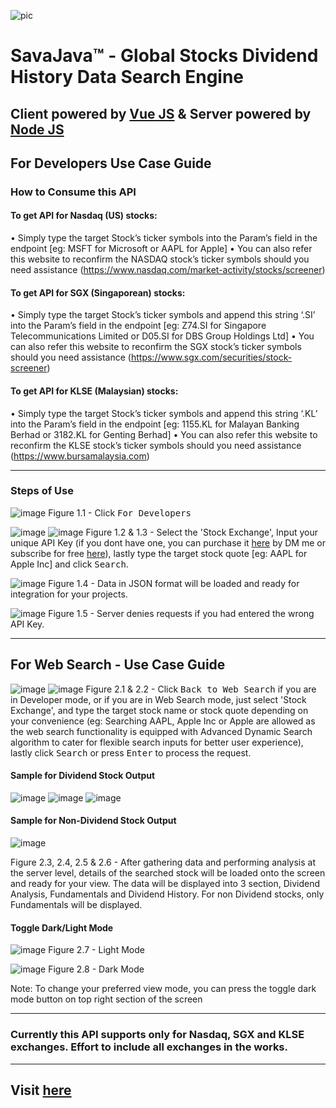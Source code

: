 ![pic](https://user-images.githubusercontent.com/108166534/179156326-f1183fb8-9277-4cce-a19a-482d5525ead5.png)


# SavaJava™ - Global Stocks Dividend History Data Search Engine


## Client powered by [Vue JS](https://vuejs.org/guide/introduction.html) & Server powered by [Node JS](https://nodejs.org/en/docs/)

## For Developers Use Case Guide
### How to Consume this API
#### To get API for Nasdaq (US) stocks:
• Simply type the target Stock’s ticker symbols into the Param’s field in the endpoint [eg: MSFT for Microsoft or AAPL for Apple]
• You can also refer this website to reconfirm the NASDAQ stock’s ticker symbols should you need assistance (https://www.nasdaq.com/market-activity/stocks/screener)

#### To get API for SGX (Singaporean) stocks:
• Simply type the target Stock’s ticker symbols and append this string ‘.SI’ into the Param’s field in the endpoint [eg: Z74.SI for Singapore Telecommunications Limited or D05.SI for DBS Group Holdings Ltd]
• You can also refer this website to reconfirm the SGX stock’s ticker symbols should you need assistance (https://www.sgx.com/securities/stock-screener)

#### To get API for KLSE (Malaysian) stocks:
• Simply type the target Stock’s ticker symbols and append this string ‘.KL’ into the Param’s field in the endpoint [eg: 1155.KL for Malayan Banking Berhad or 3182.KL for Genting Berhad]
• You can also refer this website to reconfirm the KLSE stock’s ticker symbols should you need assistance (https://www.bursamalaysia.com)

<hr/>

### Steps of Use

![image](https://user-images.githubusercontent.com/108166534/179156619-ea4dbe17-0809-4973-ba00-6180b001568d.png)
Figure 1.1 - Click <kbd>For Developers</kbd>


![image](https://user-images.githubusercontent.com/108166534/179156783-d9f39e11-eb8a-4bf5-aece-d942a7816ac2.png)
![image](https://user-images.githubusercontent.com/108166534/179157351-935befb0-18ea-4143-ada8-ab814dce251f.png)
Figure 1.2 & 1.3 - Select the 'Stock Exchange', Input your unique API Key (if you dont have one, you can purchase it [here](https://www.linkedin.com/in/rajaruban-rajindram/) by DM me or subscribe for free [here](https://rapidapi.com/moneygoddess888/api/nasdaq-stocks-dividend-history-live)), lastly type the target stock quote [eg: AAPL for Apple Inc] and click <kbd>Search</kbd>.


![image](https://user-images.githubusercontent.com/108166534/179157464-1ca46a68-9617-4dea-bce5-c1e3a5996eb4.png)
Figure 1.4 - Data in JSON format will be loaded and ready for integration for your projects.

![image](https://user-images.githubusercontent.com/108166534/179157941-a8962074-b2ce-4751-8a9d-6dd644eda692.png)
Figure 1.5 - Server denies requests if you had entered the wrong API Key.

<hr/>

## For Web Search - Use Case Guide

![image](https://user-images.githubusercontent.com/108166534/179158108-f56e6142-777d-4438-91e5-b6dad8969630.png)
![image](https://user-images.githubusercontent.com/108166534/179158846-4da7d77d-4315-4dd9-9d12-bcdae3e92314.png)
Figure 2.1 & 2.2 - Click <kbd>Back to Web Search</kbd> if you are in Developer mode, or if you are in Web Search mode, just select 'Stock Exchange', and type the target stock name or stock quote depending on your convenience (eg: Searching AAPL, Apple Inc or Apple are allowed as the web search functionality is equipped with Advanced Dynamic Search algorithm to cater for flexible search inputs for better user experience), lastly click <kbd>Search</kbd> or press <kbd>Enter</kbd> to process the request.

#### Sample for Dividend Stock Output
![image](https://user-images.githubusercontent.com/108166534/179158819-a9530e74-cf69-4fc6-9698-24e781ed3184.png)
![image](https://user-images.githubusercontent.com/108166534/179159105-94d972b6-b13e-4fe5-bd89-c9fb3b4aae5c.png)
![image](https://user-images.githubusercontent.com/108166534/179159127-b6aea241-02e7-422c-9545-891dc2c62218.png)

#### Sample for Non-Dividend Stock Output
![image](https://user-images.githubusercontent.com/108166534/179159449-e914af84-dec3-42a6-b59b-8bdefa2885b2.png)

Figure 2.3, 2.4, 2.5 & 2.6 - After gathering data and performing analysis at the server level, details of the searched stock will be loaded onto the screen and ready for your view. The data will be displayed into 3 section, Dividend Analysis, Fundamentals and Dividend History. For non Dividend stocks, only Fundamentals will be displayed.

#### Toggle Dark/Light Mode
![image](https://user-images.githubusercontent.com/108166534/179159521-4d0b0732-8dd0-4478-b72f-32d364083d9d.png)
Figure 2.7 - Light Mode


![image](https://user-images.githubusercontent.com/108166534/179159812-992cf33c-235a-46d8-a49d-9f03210e385a.png)
Figure 2.8 - Dark Mode

Note: To change your preferred view mode, you can press the toggle dark mode button on top right section of the screen

<hr/>

### Currently this API supports only for Nasdaq, SGX and KLSE exchanges. Effort to include all exchanges in the works.

<hr/>

## Visit [here](https://savajava.github.io)


